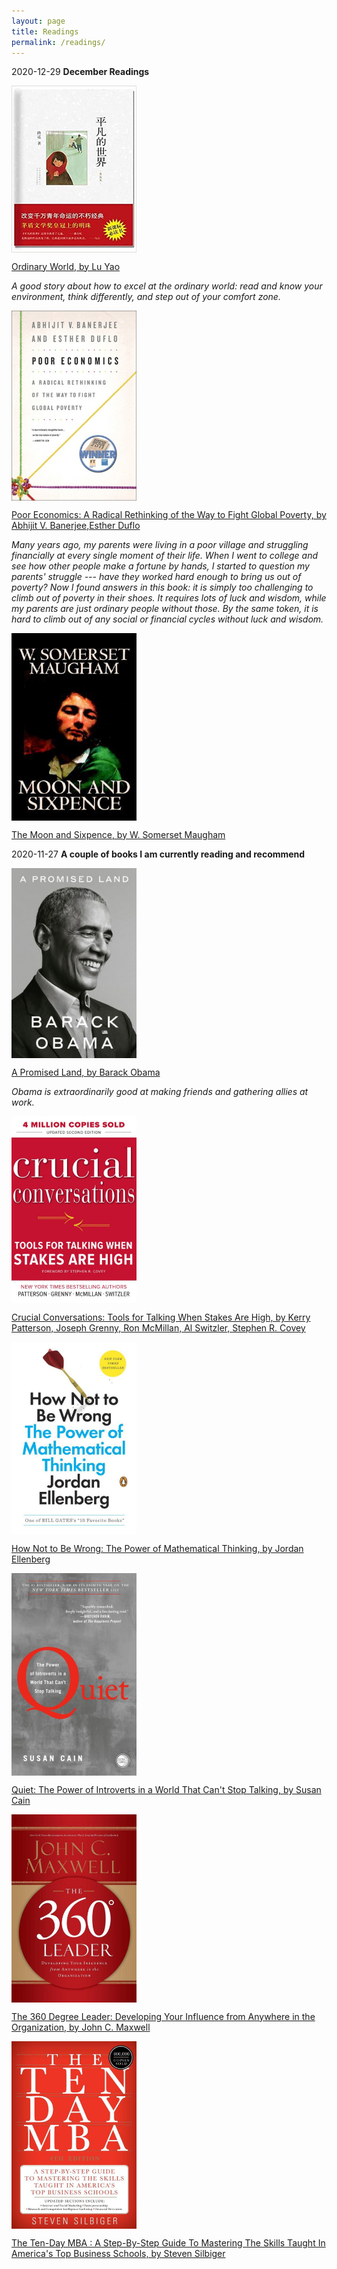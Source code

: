 ```yaml
---
layout: page
title: Readings
permalink: /readings/
---
```

2020-12-29 **December Readings**

[<img align="center" src="/assets/Ordinary-World.jpg" width="200"/>](/assets/Ordinary-World.jpg)

[Ordinary World, by Lu Yao](https://www.amazon.com/Ordinary-World-Chinese-Lu-Yao/dp/7530211269)

*A good story about how to excel at the ordinary world: read and know your environment, think differently, and step out of your comfort zone.*


[<img align="center" src="/assets/Poor-Economics.jpg" width="200"/>](/assets/Poor-Economics.jpg)

[Poor Economics: A Radical Rethinking of the Way to Fight Global Poverty, by Abhijit V. Banerjee,Esther Duflo](https://www.goodreads.com/book/show/10245602-poor-economics)

*Many years ago, my parents were living in a poor village and struggling financially at every single moment of their life. When I went to college and see how other people make a fortune by hands, I started to question my parents' struggle --- have they worked hard enough to bring us out of poverty? Now I found answers in this book: it is simply too challenging to climb out of poverty in their shoes. It requires lots of luck and wisdom, while my parents are just ordinary people without those. By the same token, it is hard to climb out of any social or financial cycles without luck and wisdom.*

[<img align="center" src="/assets/Moon-And-Sixpence.jpg" width="200"/>](/assets/Moon-And-Sixpence.jpg)

[The Moon and Sixpence, by W. Somerset Maugham](https://www.goodreads.com/book/show/44796.The_Moon_and_Sixpence?ac=1&from_search=true&qid=Sotlvl53b8&rank=1)


2020-11-27 **A couple of books I am currently reading and recommend**

[<img align="center" src="/assets/A-Promised-Land.jpg" width="200"/>](/assets/A-Promised-Land.jpg)

[A Promised Land, by Barack Obama](https://www.goodreads.com/book/show/55359022-a-promised-land)

*Obama is extraordinarily good at making friends and gathering allies at work.*

[<img align="center" src="/assets/Crucial-Conversations.jpg" width="200"/>](/assets/Crucial-Conversations.jpg)

[Crucial Conversations: Tools for Talking When Stakes Are High, by Kerry Patterson, Joseph Grenny, Ron McMillan, Al Switzler, Stephen R. Covey](https://www.goodreads.com/book/show/15014.Crucial_Conversations?ac=1&from_search=true&qid=nu5MxjbnH9&rank=1)


[<img align="center" src="/assets/How-Not-To-Be-Wrong.jpg" width="200"/>](/assets/How-Not-To-Be-Wrong.jpg)

[How Not to Be Wrong: The Power of Mathematical Thinking, by Jordan Ellenberg](https://www.goodreads.com/book/show/18693884-how-not-to-be-wrong?from_search=true&from_srp=true&qid=WarpkA96oG&rank=1)


[<img align="center" src="/assets/Quiet.jpg" width="200"/>](/assets/Quiet.jpg)

[Quiet: The Power of Introverts in a World That Can't Stop Talking, by Susan Cain](https://www.goodreads.com/book/show/8520610-quiet?from_search=true&from_srp=true&qid=2w2nR4QE9V&rank=1)


[<img align="center" src="/assets/The-360-Degree-Leader.jpg" width="200"/>](/assets/The-360-Degree-Leader.jpg)

[The 360 Degree Leader: Developing Your Influence from Anywhere in the Organization, by John C. Maxwell](https://www.goodreads.com/book/show/183396.The_360_Degree_Leader?ac=1&from_search=true&qid=tSm2G8hWcU&rank=1)


[<img align="center" src="/assets/The-Ten-Day-MBA.jpg" width="200"/>](/assets/The-Ten-Day-MBA.jpg)

[The Ten-Day MBA : A Step-By-Step Guide To Mastering The Skills Taught In America's Top Business Schools, by Steven Silbiger](https://www.goodreads.com/book/show/141850.The_Ten_Day_MBA_?ac=1&from_search=true&qid=w8uJXtLjYe&rank=1)
